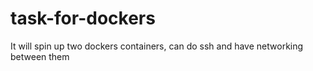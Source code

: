 # task-for-dockers
It will spin up two dockers containers, can do ssh and have networking between them
